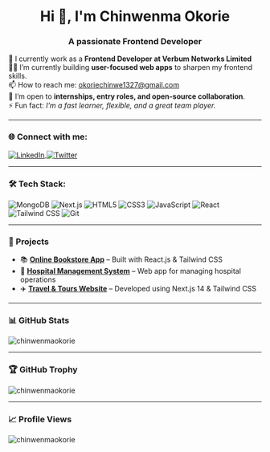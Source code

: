 <h1 align="center">Hi 👋, I'm Chinwenma Okorie</h1>
<h3 align="center">A passionate Frontend Developer</h3>

<p align="left">
<p align="left">
💼 I currently work as a <strong>Frontend Developer at Verbum Networks Limited</strong><br>
👨‍💻 I’m currently building <strong>user-focused web apps</strong> to sharpen my frontend skills.<br>
📫 How to reach me: <a href="mailto:okoriechinwe1327@gmail.com">okoriechinwe1327@gmail.com</a><br>
👀 I’m open to <strong>internships, entry roles, and open-source collaboration</strong>.<br>
⚡ Fun fact: <em>I’m a fast learner, flexible, and a great team player.</em>
</p>

---

### 🌐 Connect with me:

<p align="left">
<a href="[https://linkedin.com/in/chinwenma-okorie-5414511a6/](https://www.linkedin.com/in/chinwenma-okorie-5414511a6/)" target="blank">
  <img align="center" src="https://img.shields.io/badge/LinkedIn-blue?logo=linkedin&style=for-the-badge" alt="LinkedIn" />
</a>
<a href="[https://x.com/Ethel_Omma?t=-8QMLxDH64WFJD1lsLCFgA&s=09](https://x.com/Ethel_Omma?t=-8QMLxDH64WFJD1lsLCFgA&s=09)" target="blank">
  <img align="center" src="https://img.shields.io/badge/X-1DA1F2?logo=x&style=for-the-badge" alt="Twitter" />
</a>
</p>

---

### 🛠️ Tech Stack:

<p align="left">
 <img src="https://img.shields.io/badge/MongoDB-47A248?logo=mongodb&logoColor=white&style=for-the-badge" alt="MongoDB" />
 <img src="https://img.shields.io/badge/Next.js-black?logo=next.js&logoColor=white&style=for-the-badge" alt="Next.js" />
 <img src="https://img.shields.io/badge/HTML5-E34F26?logo=html5&logoColor=white&style=for-the-badge" alt="HTML5" />
  <img src="https://img.shields.io/badge/CSS3-1572B6?logo=css3&logoColor=white&style=for-the-badge" alt="CSS3" />
  <img src="https://img.shields.io/badge/JavaScript-F7DF1E?logo=javascript&logoColor=black&style=for-the-badge" alt="JavaScript" />
  <img src="https://img.shields.io/badge/React-20232A?logo=react&logoColor=61DAFB&style=for-the-badge" alt="React" />
  <img src="https://img.shields.io/badge/Tailwind_CSS-38B2AC?logo=tailwind-css&logoColor=white&style=for-the-badge" alt="Tailwind CSS" />
  <img src="https://img.shields.io/badge/Git-F05032?logo=git&logoColor=white&style=for-the-badge" alt="Git" />
</p>

---

### 🚀 Projects

- 📚 **[Online Bookstore App](https://github.com/your-repo)** – Built with React.js & Tailwind CSS
- 🏥 **[Hospital Management System](https://github.com/your-repo)** – Web app for managing hospital operations
- ✈️ **[Travel & Tours Website](https://github.com/your-repo)** – Developed using Next.js 14 & Tailwind CSS

---

### 📊 GitHub Stats

<p align="left">
  <img src="https://github-readme-stats.vercel.app/api?username=chinwenmaokorie&show_icons=true&locale=en" alt="chinwenmaokorie" />
</p>

---

### 🏆 GitHub Trophy

<p align="left">
  <img src="https://github-profile-trophy.vercel.app/?username=chinwenmaokorie" alt="chinwenmaokorie" />
</p>

---

### 📈 Profile Views

<p align="left">
  <img src="https://komarev.com/ghpvc/?username=chinwenmaokorie&label=Profile%20views&color=0e75b6&style=flat" alt="chinwenmaokorie" />
</p>
